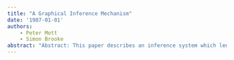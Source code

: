 ```yaml
---
title: "A Graphical Inference Mechanism"
date: '1987-01-01'
authors: 
    - Peter Mott
    - Simon Brooke
abstract: "Abstract: This paper describes an inference system which lends itself to graphical representation. An implementation of the system is described, and its application in a legislation based domain is illustrated. The methodology for knowledge elicitation which the system is intended to support is briefly indicated. The algorithm is described, and semantics for the system are given."
---
```


